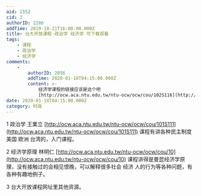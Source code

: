 ```yaml
---
aid: 1552
cid: 2
authorID: 2286
addTime: 2019-10-21T16:00:00.000Z
title: 台大开放课程-政治学 经济学 可下载观看
tags:
    - 课程
    - 政治学
    - 经济学
comments:
    -
        authorID: 2856
        addTime: 2020-01-18T04:15:00.000Z
        content: >-
            经济学课程的链接应该是这个吧
            [http://ocw.aca.ntu.edu.tw/ntu-ocw/ocw/cou/102S116](http://ocw.aca.ntu.edu.tw/ntu-ocw/ocw/cou/102S116)
date: 2020-01-18T04:15:00.000Z
category: 时政
---
```


1 政治学 王業立 [http://ocw.aca.ntu.edu.tw/ntu-ocw/ocw/cou/101S111](http://ocw.aca.ntu.edu.tw/ntu-ocw/ocw/cou/101S111) 课程有讲各种民主制度 美国 欧洲 台湾的，入门课程。

2 经济学原理 林明仁 [http://ocw.aca.ntu.edu.tw/ntu-ocw/ocw/cou/10](http://ocw.aca.ntu.edu.tw/ntu-ocw/ocw/cou/10) 课程讲得是曼昆经济学原理，没有接触过的会相见恨晚，可以解释很多社会 经济 人的行为等各种问题，有各种有趣地例子。

3 台大开放课程网址里其他资源。
